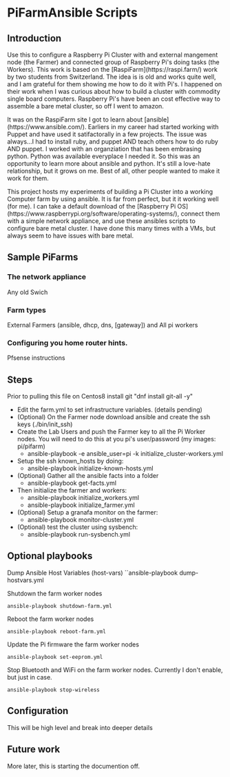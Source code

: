 <H1>PiFarmAnsible Scripts</H1>   

## Introduction

<p>Use this to configure a Raspberry Pi Cluster with and external mangement node (the Farmer) and connected group of Raspberry Pi's doing tasks (the Workers).
This work is based on the [RaspiFarm](https://raspi.farm/) work by two students from Switzerland. The idea is is old and works quite
well, and I am grateful for them showing me how to do it with Pi's. I happened on their work when I was curious about how to build a cluster with commodity single board computers.  
Raspberry Pi's have been an cost effective way to assemble a bare metal cluster, so off I went to amazon. 

<p>It was on the RaspiFarm site I got to learn about [ansible](https://www.ansible.com/).  Earliers in my career had started working with Puppet and have used it satifactorally in a few projects.  The issue was always...I had to install ruby, and puppet AND teach others how to do ruby AND puppet. I worked with an organziation that has been embrasing python. Python was available everyplace I needed it. So this was an opportunity to learn more about ansible and python.  It's still a love-hate relationship, but it grows on me.  Best of all, other people wanted to make it work for them.</p>

<p>This project hosts my experiments of building a Pi Cluster into a working Computer farm by using ansible.  It is far from perfect, but it it working well (for me). I can take a default download of the [Raspberry Pi OS](https://www.raspberrypi.org/software/operating-systems/), connect them with a simple network appliance, and use these ansibles scripts to configure bare metal cluster. I have done this many times with a VMs, but always seem to have issues with bare metal.</p>

## Sample PiFarms

###  The network appliance

Any old Swich

###  Farm types

External Farmers (ansible, dhcp, dns, [gateway]) and  All pi workers


### Configuring you home router hints.

Pfsense instructions

## Steps

Prior to pulling this file on Centos8 install git  "dnf install git-all -y"

- Edit the farm.yml to set infrastructure variables. (details pending)
- (Optional) On the Farmer node download ansible and create the ssh keys  (./bin/init_ssh)
- Create the Lab Users and push the Farmer key to all the Pi Worker nodes. You will need to do this at you pi's user/password  (my images: pi/pifarm)
  - ansible-playbook -e ansible_user=pi -k initialize_cluster-workers.yml
- Setup the ssh known_hosts by doing:
  - ansible-playbook initialize-known-hosts.yml
- (Optional) Gather all the ansible facts into a folder
  - ansible-playbook get-facts.yml
- Then initialize the farmer and workers:
  - ansible-playbook initialize_workers.yml
  - ansible-playbook initialize_farmer.yml
- (Optional) Setup a granafa monitor on the farmer:
  - ansible-playbook monitor-cluster.yml
- (Optional) test the cluster using sysbench:
  - ansible-playbook  run-sysbench.yml

## Optional playbooks

Dump Ansible Host Variables (host-vars)
``ansible-playbook dump-hostvars.yml

Shutdown the farm worker nodes
```
ansible-playbook shutdown-farm.yml
```
Reboot the farm worker nodes
```
ansible-playbook reboot-farm.yml
```
Update the Pi firmware the farm worker nodes
```
ansible-playbook set-eeprom.yml
```
Stop Bluetooth and WiFi on the farm worker nodes.  Currently I don't enable, but just in case.
```
ansible-playbook stop-wireless
```
## Configuration

This will be high level and break into deeper details

## Future work


More later, this is starting the documention off.
